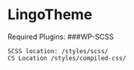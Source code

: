 # LingoTheme
Required Plugins:
###WP-SCSS
```
SCSS location: /styles/scss/
CS Location /styles/compiled-css/
```
